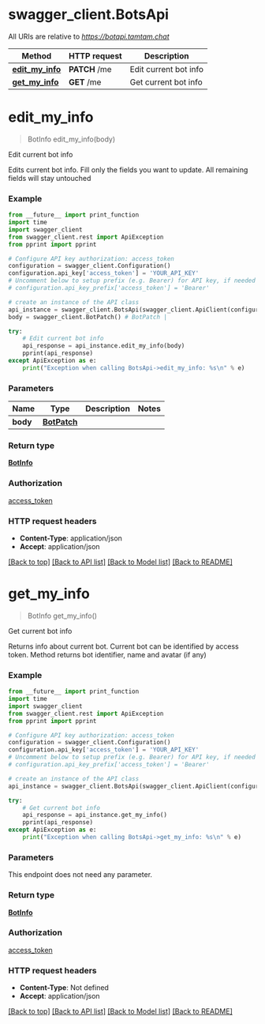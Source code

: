 # swagger_client.BotsApi

All URIs are relative to *https://botapi.tamtam.chat*

Method | HTTP request | Description
------------- | ------------- | -------------
[**edit_my_info**](BotsApi.md#edit_my_info) | **PATCH** /me | Edit current bot info
[**get_my_info**](BotsApi.md#get_my_info) | **GET** /me | Get current bot info

# **edit_my_info**
> BotInfo edit_my_info(body)

Edit current bot info

Edits current bot info. Fill only the fields you want to update. All remaining fields will stay untouched

### Example
```python
from __future__ import print_function
import time
import swagger_client
from swagger_client.rest import ApiException
from pprint import pprint

# Configure API key authorization: access_token
configuration = swagger_client.Configuration()
configuration.api_key['access_token'] = 'YOUR_API_KEY'
# Uncomment below to setup prefix (e.g. Bearer) for API key, if needed
# configuration.api_key_prefix['access_token'] = 'Bearer'

# create an instance of the API class
api_instance = swagger_client.BotsApi(swagger_client.ApiClient(configuration))
body = swagger_client.BotPatch() # BotPatch | 

try:
    # Edit current bot info
    api_response = api_instance.edit_my_info(body)
    pprint(api_response)
except ApiException as e:
    print("Exception when calling BotsApi->edit_my_info: %s\n" % e)
```

### Parameters

Name | Type | Description  | Notes
------------- | ------------- | ------------- | -------------
 **body** | [**BotPatch**](BotPatch.md)|  | 

### Return type

[**BotInfo**](BotInfo.md)

### Authorization

[access_token](../README.md#access_token)

### HTTP request headers

 - **Content-Type**: application/json
 - **Accept**: application/json

[[Back to top]](#) [[Back to API list]](../README.md#documentation-for-api-endpoints) [[Back to Model list]](../README.md#documentation-for-models) [[Back to README]](../README.md)

# **get_my_info**
> BotInfo get_my_info()

Get current bot info

Returns info about current bot. Current bot can be identified by access token. Method returns bot identifier, name and avatar (if any)

### Example
```python
from __future__ import print_function
import time
import swagger_client
from swagger_client.rest import ApiException
from pprint import pprint

# Configure API key authorization: access_token
configuration = swagger_client.Configuration()
configuration.api_key['access_token'] = 'YOUR_API_KEY'
# Uncomment below to setup prefix (e.g. Bearer) for API key, if needed
# configuration.api_key_prefix['access_token'] = 'Bearer'

# create an instance of the API class
api_instance = swagger_client.BotsApi(swagger_client.ApiClient(configuration))

try:
    # Get current bot info
    api_response = api_instance.get_my_info()
    pprint(api_response)
except ApiException as e:
    print("Exception when calling BotsApi->get_my_info: %s\n" % e)
```

### Parameters
This endpoint does not need any parameter.

### Return type

[**BotInfo**](BotInfo.md)

### Authorization

[access_token](../README.md#access_token)

### HTTP request headers

 - **Content-Type**: Not defined
 - **Accept**: application/json

[[Back to top]](#) [[Back to API list]](../README.md#documentation-for-api-endpoints) [[Back to Model list]](../README.md#documentation-for-models) [[Back to README]](../README.md)


